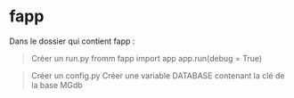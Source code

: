 # fapp

Dans le dossier qui contient fapp :
> Créer un run.py
  > fromm fapp import app
  > app.run(debug = True)

> Créer un config.py
  > Créer une variable DATABASE contenant la clé de la base MGdb
